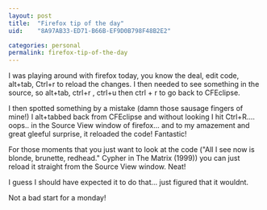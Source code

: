 ```yaml
---
layout: post
title:  "Firefox tip of the day"
uid:	"8A97AB33-ED71-B66B-EF9D0B798F48B2E2"

categories: personal
permalink: firefox-tip-of-the-day
---
```

I was playing around with firefox today, you know the deal, edit code, alt+tab, Ctrl+r to reload the changes. I then needed to see something in the source, so alt+tab, ctrl+r , ctrl+u then ctrl + r to go back to CFEclipse.

I then spotted something by a mistake (damn those sausage fingers of mine!) I alt+tabbed back from CFEclipse and without looking I hit Ctrl+R.... oops.. in the Source View window of firefox... and to my amazement and great gleeful surprise, it reloaded the code! Fantastic!

For those moments that you just want to look at the code ("All I see now is blonde, brunette, redhead." Cypher in The Matrix (1999)) you can just reload it straight from the Source View window. Neat!

I guess I should have expected it to do that... just figured that it wouldnt. 

Not a bad start for a monday!
